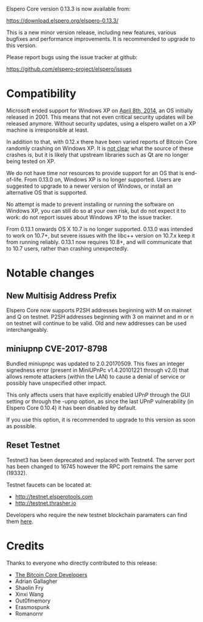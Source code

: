 Elspero Core version 0.13.3 is now available from:

  <https://download.elspero.org/elspero-0.13.3/>

This is a new minor version release, including new features, various bugfixes and performance improvements.
It is recommended to upgrade to this version.

Please report bugs using the issue tracker at github:

  <https://github.com/elspero-project/elspero/issues>

Compatibility
==============

Microsoft ended support for Windows XP on [April 8th, 2014](https://www.microsoft.com/en-us/WindowsForBusiness/end-of-xp-support),
an OS initially released in 2001. This means that not even critical security
updates will be released anymore. Without security updates, using a elspero
wallet on a XP machine is irresponsible at least.

In addition to that, with 0.12.x there have been varied reports of Bitcoin Core
randomly crashing on Windows XP. It is [not clear](https://github.com/bitcoin/bitcoin/issues/7681#issuecomment-217439891)
what the source of these crashes is, but it is likely that upstream
libraries such as Qt are no longer being tested on XP.

We do not have time nor resources to provide support for an OS that is
end-of-life. From 0.13.0 on, Windows XP is no longer supported. Users are
suggested to upgrade to a newer version of Windows, or install an alternative OS
that is supported.

No attempt is made to prevent installing or running the software on Windows XP,
you can still do so at your own risk, but do not expect it to work: do not
report issues about Windows XP to the issue tracker.

From 0.13.1 onwards OS X 10.7 is no longer supported. 0.13.0 was intended to work on 10.7+,
but severe issues with the libc++ version on 10.7.x keep it from running reliably.
0.13.1 now requires 10.8+, and will communicate that to 10.7 users, rather than crashing unexpectedly.

Notable changes
===============

New Multisig Address Prefix
---------------------------

Elspero Core now supports P2SH addresses beginning with M on mainnet and Q on testnet.
P2SH addresses beginning with 3 on mainnet and m or n on testnet will continue to be valid.
Old and new addresses can be used interchangeably.

miniupnp CVE-2017-8798
----------------------

Bundled miniupnpc was updated to 2.0.20170509. This fixes an integer signedness error (present in MiniUPnPc v1.4.20101221 through v2.0) that allows remote attackers (within the LAN) to cause a denial of service or possibly have unspecified other impact.

This only affects users that have explicitly enabled UPnP through the GUI setting or through the -upnp option, as since the last UPnP vulnerability (in Elspero Core 0.10.4) it has been disabled by default.

If you use this option, it is recommended to upgrade to this version as soon as possible.

Reset Testnet
-------------

Testnet3 has been deprecated and replaced with Testnet4. The server port has been changed to 16745 however the RPC port remains
the same (19332).

Testnet faucets can be located at:
- http://testnet.elsperotools.com
- http://testnet.thrasher.io

Developers who require the new testnet blockchain paramaters can find them [here](https://github.com/elspero-project/elspero/blob/0.13/src/chainparams.cpp#L214).

Credits
=======

Thanks to everyone who directly contributed to this release:

- [The Bitcoin Core Developers](/doc/release-notes)
- Adrian Gallagher
- Shaolin Fry
- Xinxi Wang
- Out0fmemory
- Erasmospunk
- Romanornr